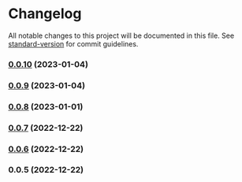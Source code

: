 # Changelog

All notable changes to this project will be documented in this file. See [standard-version](https://github.com/conventional-changelog/standard-version) for commit guidelines.

### [0.0.10](https://github.com/pHouse-Productions/phouse-parser/compare/v0.0.9...v0.0.10) (2023-01-04)

### [0.0.9](https://github.com/pHouse-Productions/phouse-parser/compare/v0.0.8...v0.0.9) (2023-01-04)

### [0.0.8](https://github.com/pHouse-Productions/phouse-parser/compare/v0.0.7...v0.0.8) (2023-01-01)

### [0.0.7](https://github.com/pHouse-Productions/phouse-parser/compare/v0.0.6...v0.0.7) (2022-12-22)

### [0.0.6](https://github.com/pHouse-Productions/phouse-parser/compare/v0.0.5...v0.0.6) (2022-12-22)

### 0.0.5 (2022-12-22)
